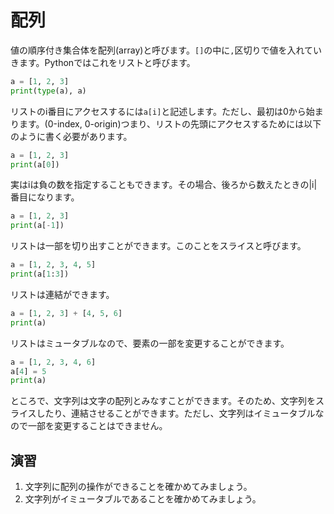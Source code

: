 # 配列

値の順序付き集合体を配列(array)と呼びます。`[]`の中に`,`区切りで値を入れていきます。Pythonではこれをリストと呼びます。

```python
a = [1, 2, 3]
print(type(a), a)
```

リストのi番目にアクセスするには`a[i]`と記述します。ただし、最初は0から始まります。(0-index, 0-origin)つまり、リストの先頭にアクセスするためには以下のように書く必要があります。

```python
a = [1, 2, 3]
print(a[0])
```

実はiは負の数を指定することもできます。その場合、後ろから数えたときの|i|番目になります。

```python
a = [1, 2, 3]
print(a[-1])
```

リストは一部を切り出すことができます。このことをスライスと呼びます。

```python
a = [1, 2, 3, 4, 5]
print(a[1:3])
```

リストは連結ができます。

```python
a = [1, 2, 3] + [4, 5, 6]
print(a)
```

リストはミュータブルなので、要素の一部を変更することができます。

```python
a = [1, 2, 3, 4, 6]
a[4] = 5
print(a)
```

ところで、文字列は文字の配列とみなすことができます。そのため、文字列をスライスしたり、連結させることができます。ただし、文字列はイミュータブルなので一部を変更することはできません。

## 演習

1. 文字列に配列の操作ができることを確かめてみましょう。
2. 文字列がイミュータブルであることを確かめてみましょう。
